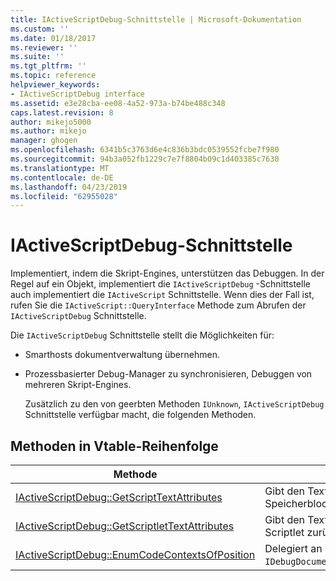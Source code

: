```yaml
---
title: IActiveScriptDebug-Schnittstelle | Microsoft-Dokumentation
ms.custom: ''
ms.date: 01/18/2017
ms.reviewer: ''
ms.suite: ''
ms.tgt_pltfrm: ''
ms.topic: reference
helpviewer_keywords:
- IActiveScriptDebug interface
ms.assetid: e3e28cba-ee08-4a52-973a-b74be488c348
caps.latest.revision: 8
author: mikejo5000
ms.author: mikejo
manager: ghogen
ms.openlocfilehash: 6341b5c3763d6e4c836b3bdc0539552fcbe7f980
ms.sourcegitcommit: 94b3a052fb1229c7e7f8804b09c1d403385c7630
ms.translationtype: MT
ms.contentlocale: de-DE
ms.lasthandoff: 04/23/2019
ms.locfileid: "62955028"
---
```

# <a name="iactivescriptdebug-interface"></a>IActiveScriptDebug-Schnittstelle
Implementiert, indem die Skript-Engines, unterstützen das Debuggen. In der Regel auf ein Objekt, implementiert die `IActiveScriptDebug` -Schnittstelle auch implementiert die `IActiveScript` Schnittstelle. Wenn dies der Fall ist, rufen Sie die `IActiveScript::QueryInterface` Methode zum Abrufen der `IActiveScriptDebug` Schnittstelle.  
  
 Die `IActiveScriptDebug` Schnittstelle stellt die Möglichkeiten für:  
  
- Smarthosts dokumentverwaltung übernehmen.  
  
- Prozessbasierter Debug-Manager zu synchronisieren, Debuggen von mehreren Skript-Engines.  
  
  Zusätzlich zu den von geerbten Methoden `IUnknown`, `IActiveScriptDebug` Schnittstelle verfügbar macht, die folgenden Methoden.  
  
## <a name="methods-in-vtable-order"></a>Methoden in Vtable-Reihenfolge  
  
|Methode|Beschreibung|  
|------------|-----------------|  
|[IActiveScriptDebug::GetScriptTextAttributes](../../winscript/reference/iactivescriptdebug-getscripttextattributes.md)|Gibt den Textattribute für ein beliebiger Speicherblock, der Skripttext zurück.|  
|[IActiveScriptDebug::GetScriptletTextAttributes](../../winscript/reference/iactivescriptdebug-getscriptlettextattributes.md)|Gibt den Textattribute für eine beliebige Scriptlet zurück.|  
|[IActiveScriptDebug::EnumCodeContextsOfPosition](../../winscript/reference/iactivescriptdebug-enumcodecontextsofposition.md)|Delegiert an `IDebugDocumentContext::EnumCodeContexts`.|